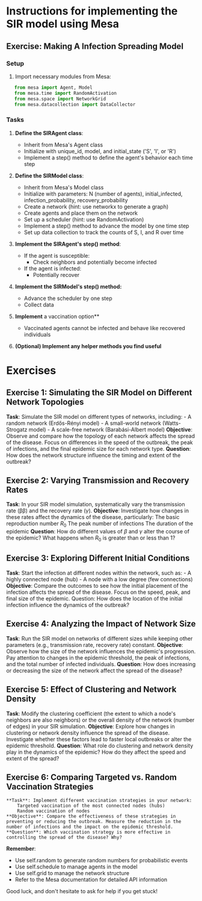 # Instructions for implementing the SIR model using Mesa

## Exercise: Making A Infection Spreading Model

### Setup
1. Import necessary modules from Mesa:

```python
   from mesa import Agent, Model
   from mesa.time import RandomActivation
   from mesa.space import NetworkGrid
   from mesa.datacollection import DataCollector
```

### Tasks
1. **Define the SIRAgent class**:
   - Inherit from Mesa's Agent class
   - Initialize with unique_id, model, and initial_state ('S', 'I', or 'R')
   - Implement a step() method to define the agent's behavior each time step

2. **Define the SIRModel class**:
   - Inherit from Mesa's Model class
   - Initialize with parameters: N (number of agents), initial_infected,
     infection_probability, recovery_probability
   - Create a network (hint: use networkx to generate a graph)
   - Create agents and place them on the network
   - Set up a scheduler (hint: use RandomActivation)
   - Implement a step() method to advance the model by one time step
   - Set up data collection to track the counts of S, I, and R over time

3. **Implement the SIRAgent's step() method**:
   - If the agent is susceptible:
     - Check neighbors and potentially become infected
   - If the agent is infected:
     - Potentially recover

4. **Implement the SIRModel's step() method:**
   - Advance the scheduler by one step
   - Collect data

5. **Implement** a vaccination option**
   - Vaccinated agents cannot be infected and behave like recovered individuals

6. **(Optional) Implement any helper methods you find useful**

# Exercises
## Exercise 1: Simulating the SIR Model on Different Network Topologies
  **Task**: Simulate the SIR model on different types of networks, including:
      - A random network (Erdős-Rényi model)
      - A small-world network (Watts-Strogatz model)
      - A scale-free network (Barabási-Albert model)
  **Objective**: Observe and compare how the topology of each network affects the spread of the disease. Focus on differences in the speed of the outbreak, the peak of infections, and the final epidemic size for each network type.
  **Question**: How does the network structure influence the timing and extent of the outbreak?

## Exercise 2: Varying Transmission and Recovery Rates
  **Task**: In your SIR model simulation, systematically vary the transmission rate (ββ) and the recovery rate ($\gamma$).
  **Objective**: Investigate how changes in these rates affect the dynamics of the disease, particularly:
      The basic reproduction number $R_0$​
      The peak number of infections
      The duration of the epidemic
  **Question**: How do different values of $\beta$ and $\gamma$ alter the course of the epidemic? What happens when $R_0$​ is greater than or less than 1?

## Exercise 3: Exploring Different Initial Conditions
  **Task**: Start the infection at different nodes within the network, such as:
      - A highly connected node (hub)
      - A node with a low degree (few connections)
  **Objective**: Compare the outcomes to see how the initial placement of the infection affects the spread of the disease. Focus on the speed, peak, and final size of the epidemic.
  Question: How does the location of the initial infection influence the dynamics of the outbreak?

## Exercise 4: Analyzing the Impact of Network Size
  **Task**: Run the SIR model on networks of different sizes while keeping other parameters (e.g., transmission rate, recovery rate) constant.
  **Objective**: Observe how the size of the network influences the epidemic's progression. Pay attention to changes in the epidemic threshold, the peak of infections, and the total number of infected individuals.
  **Question**: How does increasing or decreasing the size of the network affect the spread of the disease?

## Exercise 5: Effect of Clustering and Network Density
  **Task**: Modify the clustering coefficient (the extent to which a node's neighbors are also neighbors) or the overall density of the network (number of edges) in your SIR simulation.
  **Objective**: Explore how changes in clustering or network density influence the spread of the disease. Investigate whether these factors lead to faster local outbreaks or alter the epidemic threshold.
  **Question**: What role do clustering and network density play in the dynamics of the epidemic? How do they affect the speed and extent of the spread?

## Exercise 6: Comparing Targeted vs. Random Vaccination Strategies

    **Task**: Implement different vaccination strategies in your network:
        Targeted vaccination of the most connected nodes (hubs)
        Random vaccination of nodes
    **Objective**: Compare the effectiveness of these strategies in preventing or reducing the outbreak. Measure the reduction in the number of infections and the impact on the epidemic threshold.
    **Question**: Which vaccination strategy is more effective in controlling the spread of the disease? Why?


**Remember**:
- Use self.random to generate random numbers for probabilistic events
- Use self.schedule to manage agents in the model
- Use self.grid to manage the network structure
- Refer to the Mesa documentation for detailed API information

Good luck, and don't hesitate to ask for help if you get stuck!
